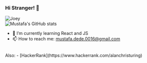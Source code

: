 ### Hi Stranger! 👋

![Joey](https://media3.giphy.com/media/l3V0A5D73FHx4ayyI/giphy.gif?cid=790b76116ea264a818ee039db28f613ffa819a73350d79bb&rid=giphy.gif&ct=g)
<br/>
  ![Mustafa's GitHub stats](https://github-readme-stats.vercel.app/api?username=mustafadede&show_icons=true&theme=radical)
  <br/>
- 🌱 I’m currently learning React and JS
- 📫 How to reach me: mustafa.dede.0016@gmail.com
<br/>
Also: 
- [HackerRank](https://www.hackerrank.com/alanchristuring)
 
<!--
**mustafadede/mustafadede** is a ✨ _special_ ✨ repository because its `README.md` (this file) appears on your GitHub profile.

Here are some ideas to get you started:

- 🔭 I’m currently working on ...
- 🌱 I’m currently learning ...
- 👯 I’m looking to collaborate on ...
- 🤔 I’m looking for help with ...
- 💬 Ask me about ...
- 📫 How to reach me: ...
- 😄 Pronouns: ...
- ⚡ Fun fact: ...
-->
